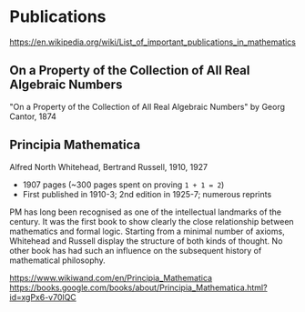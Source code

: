 # Publications

https://en.wikipedia.org/wiki/List_of_important_publications_in_mathematics

## On a Property of the Collection of All Real Algebraic Numbers

"On a Property of the Collection of All Real Algebraic Numbers"
by Georg Cantor, 1874


## Principia Mathematica

Alfred North Whitehead, Bertrand Russell, 1910, 1927

- 1907 pages (~300 pages spent on proving `1 + 1 = 2`)
- First published in 1910-3; 2nd edition in 1925-7; numerous reprints

PM has long been recognised as one of the intellectual landmarks of the century. It was the first book to show clearly the close relationship between mathematics and formal logic. Starting from a minimal number of axioms, Whitehead and Russell display the structure of both kinds of thought. No other book has had such an influence on the subsequent history of mathematical philosophy.

https://www.wikiwand.com/en/Principia_Mathematica
https://books.google.com/books/about/Principia_Mathematica.html?id=xgPx6-v70lQC
